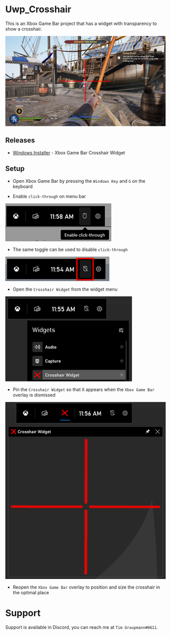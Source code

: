 # Uwp_Crosshair

This is an Xbox Game Bar project that has a widget with transparency to show a crosshair.

![image_1](images/image_1.png)

## Releases

* [Windows Installer](https://github.com/tgraupmann/Uwp_Crosshair/releases/tag/1.0.0) - Xbox Game Bar Crosshair Widget

## Setup

* Open Xbox Game Bar by pressing the `Windows Key` and `G` on the keyboard

* Enable `click-through` on menu bar

![image_5](images/image_5.png)

* The same toggle can be used to disable `click-through`

![image_2](images/image_2.png)

* Open the `Crosshair Widget` from the widget menu

![image_3](images/image_3.png)

* Pin the `Crosshair Widget` so that it appears when the `Xbox Game Bar` overlay is dismissed

![image_4](images/image_4.png)

* Reopen the `Xbox Game Bar` overlay to position and size the crosshair in the optimal place

# Support

Support is available in Discord, you can reach me at `Tim Graupmann#0611`.
